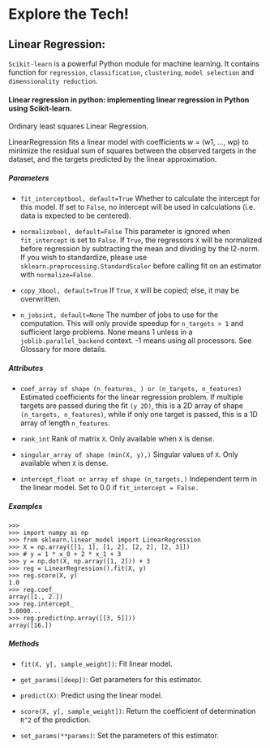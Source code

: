 # Explore the Tech!

## Linear Regression:


`Scikit-learn` is a powerful Python module for machine learning. It contains function for `regression`, `classification`, `clustering`, `model selection` and `dimensionality reduction`. 

#### Linear regression in python: implementing linear regression in Python using Scikit-learn.

Ordinary least squares Linear Regression.

LinearRegression fits a linear model with coefficients w = (w1, …, wp) to minimize the residual sum of squares between the observed targets in the dataset, and the targets predicted by the linear approximation.

##### Parameters
* `fit_interceptbool, default=True`
Whether to calculate the intercept for this model. If set to `False`, no intercept will be used in calculations (i.e. data is expected to be centered).

* `normalizebool, default=False`
This parameter is ignored when `fit_intercept` is set to `False`. If `True`, the regressors `X` will be normalized before regression by subtracting the mean and dividing by the l2-norm. 
If you wish to standardize, please use `sklearn.preprocessing.StandardScaler` before calling fit on an estimator with `normalize=False`.

* `copy_Xbool, default=True`
If `True`, `X` will be copied; else, it may be overwritten.

* `n_jobsint, default=None`
The number of jobs to use for the computation. This will only provide speedup for `n_targets > 1` and sufficient large problems. 
None means 1 unless in a `joblib.parallel_backend` context. -1 means using all processors. See Glossary for more details.


##### Attributes
* `coef_array of shape (n_features, ) or (n_targets, n_features)`
Estimated coefficients for the linear regression problem. If multiple targets are passed during the fit `(y 2D)`, this is a 2D array of shape `(n_targets, n_features)`,
while if only one target is passed, this is a 1D array of length `n_features`.

* `rank_int`
Rank of matrix `X`. Only available when `X` is dense.

* `singular_array of shape (min(X, y),)`
Singular values of `X`. Only available when `X` is dense.

* `intercept_float or array of shape (n_targets,)`
Independent term in the linear model. Set to 0.0 if `fit_intercept = False.`


##### Examples
```
>>>
>>> import numpy as np
>>> from sklearn.linear_model import LinearRegression
>>> X = np.array([[1, 1], [1, 2], [2, 2], [2, 3]])
>>> # y = 1 * x_0 + 2 * x_1 + 3
>>> y = np.dot(X, np.array([1, 2])) + 3
>>> reg = LinearRegression().fit(X, y)
>>> reg.score(X, y)
1.0
>>> reg.coef_
array([1., 2.])
>>> reg.intercept_
3.0000...
>>> reg.predict(np.array([[3, 5]]))
array([16.])
```


##### Methods

* `fit(X, y[, sample_weight])`: Fit linear model.

* `get_params([deep])`: Get parameters for this estimator.

* `predict(X)`: Predict using the linear model.

* `score(X, y[, sample_weight])`: Return the coefficient of determination `R^2` of the prediction.

* `set_params(**params)`: Set the parameters of this estimator.
